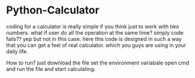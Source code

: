 # Python-Calculator
coding for a calculator is really simple if you think just to work with two numbers. what if user do all the operation at the same time?
simply code fails?? yep
but not in this case. 
here this code is designed in such a way that you can get a feel of real calculator.
which you guys are using in your daily life.

How to run?
just download the file
set the environment variabale
open cmd
and run the file
and start calculating.
